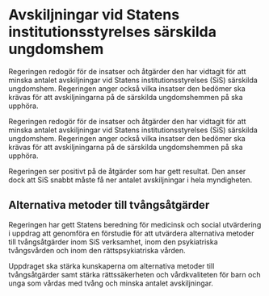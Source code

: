 # Avskiljningar vid Statens institutionsstyrelses särskilda ungdomshem

Regeringen redogör för de insatser och åtgärder den har vidtagit för att minska antalet avskiljningar vid Statens institutionsstyrelses (SiS) särskilda ungdomshem. Regeringen anger också vilka insatser den bedömer ska krävas för att avskiljningarna på de särskilda ungdomshemmen på ska upphöra.

Regeringen redogör för de insatser och åtgärder den har vidtagit för att minska antalet avskiljningar vid Statens institutionsstyrelses (SiS) särskilda ungdomshem. Regeringen anger också vilka insatser den bedömer ska krävas för att avskiljningarna på de särskilda ungdomshemmen på ska upphöra.

Regeringen ser positivt på de åtgärder som har gett resultat. Den anser dock att SiS snabbt måste få ner antalet avskiljningar i hela myndigheten.

## Alternativa metoder till tvångsåtgärder

Regeringen har gett Statens beredning för medicinsk och social utvärdering i uppdrag att genomföra en förstudie för att utvärdera alternativa metoder till tvångsåtgärder inom SiS verksamhet, inom den psykiatriska tvångsvården och inom den rättspsykiatriska vården.

Uppdraget ska stärka kunskaperna om alternativa metoder till tvångsåtgärder samt stärka rättssäkerheten och vårdkvaliteten för barn och unga som vårdas med tvång och minska antalet avskiljningar.
